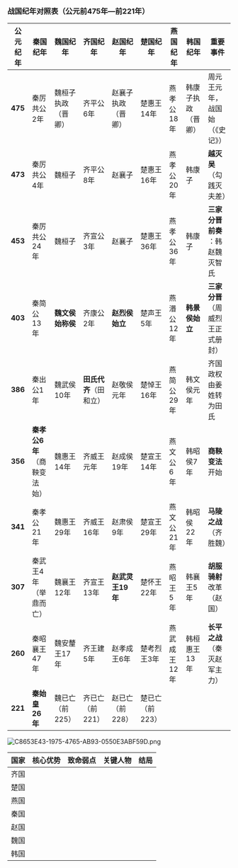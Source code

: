 ### **战国纪年对照表（公元前475年—前221年）**

| 公元纪年      | 秦国纪年                              | 魏国纪年               | 齐国纪年                         | 赵国纪年               | 楚国纪年        | 燕国纪年     | 韩国纪年             | 重要事件                                   |
| --------------- | --------------------------------------- | ------------------------ | ---------------------------------- | ------------------------ | ----------------- | -------------- | ---------------------- | -------------------------------------------- |
| **475** | 秦厉共公2年                           | 魏桓子执政（晋卿）     | 齐平公6年                        | 赵襄子执政（晋卿）     | 楚惠王14年      | 燕孝公18年   | 韩康子执政（晋卿）   | 周元王元年，战国始（《史记》）             |
| **473** | 秦厉共公4年                           | 魏桓子                 | 齐平公8年                        | 赵襄子                 | 楚惠王16年      | 燕孝公20年   | 韩康子               | ​**越灭吴**​（勾践灭夫差）         |
| **453** | 秦厉共公24年                          | 魏桓子                 | 齐宣公3年                        | 赵襄子                 | 楚惠王36年      | 燕孝公36年   | 韩康子               | ​**三家分晋前奏**​：韩赵魏灭智氏   |
| **403** | 秦简公13年                            | **魏文侯始称侯** | 齐康公2年                        | **赵烈侯始立**   | 楚声王5年       | 燕湣公12年   | **韩景侯始立** | ​**三家分晋**​（周威烈王正式册封） |
| **386** | 秦出公1年                             | 魏武侯10年             | ​**田氏代齐**​（田和立） | 赵敬侯元年             | 楚悼王16年      | 燕简公29年   | 韩文侯元年           | 齐国政权由姜姓转为田氏                     |
| **356** | ​**秦孝公6年**​（商鞅变法始） | 魏惠王14年             | 齐威王元年                       | 赵成侯19年             | 楚宣王14年      | 燕文公6年    | 韩昭侯7年            | **商鞅变法**开始                     |
| **341** | 秦孝公21年                            | 魏惠王29年             | 齐威王16年                       | 赵肃侯9年              | 楚宣王29年      | 燕文公21年   | 韩昭侯22年           | ​**马陵之战**​（齐胜魏）           |
| **307** | 秦武王4年（举鼎而亡）                 | 魏襄王12年             | 齐宣王13年                       | **赵武灵王19年** | 楚怀王22年      | 燕昭王5年    | 韩襄王5年            | **胡服骑射**改革（赵国）             |
| **260** | 秦昭襄王47年                          | 魏安釐王17年           | 齐王建5年                        | 赵孝成王6年            | 楚考烈王3年     | 燕武成王12年 | 韩桓惠王13年         | ​**长平之战**​（秦灭赵军主力）     |
| **221** | **秦始皇26年**                  | 魏已亡（前225）        | 齐已亡（前221）                  | 赵已亡（前228）        | 楚已亡（前223） |

![C8653E43-1975-4765-AB93-0550E3ABF59D.png](./C8653E43-1975-4765-AB93-0550E3ABF59D.png)

| 国家 | 核心优势 | 致命弱点 |关键人物 |结局 |
| --- | --- | --- | --- | --- | 
|齐国  |  |  |  |  |  
| 楚国 |  |  |  |  |
| 燕国 |  |  |  |  |
| 秦国 |  |  |  |  |
| 赵国 |  |  |  |  |
| 魏国 |  |  |  |  |
| 韩国 |  |  |  |  |

